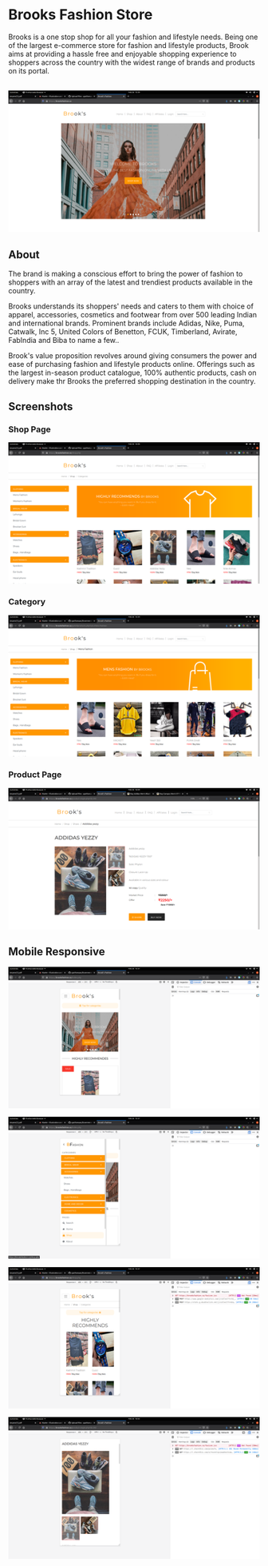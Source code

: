 # Brooks Fashion Store

Brooks is a one stop shop for all your fashion and 
lifestyle needs. Being one of the largest e-commerce store for fashion 
and lifestyle products, Brook aims at providing a hassle free and 
enjoyable shopping experience to shoppers across the country with the 
widest range of brands and products on its portal.
<br><br>

<a href="https://brooksfashion.co"  target="_blank" ><img src="/ss/1.png"></img></a>



## About

 The brand is making a 
conscious effort to bring the power of fashion to shoppers with an array
 of the latest and trendiest products available in the country.


Brooks understands its shoppers' needs and caters to them with choice of
apparel, accessories, cosmetics and footwear
from over 500 leading Indian and international brands.
Prominent brands include Adidas, Nike, Puma, Catwalk, Inc 5,
United Colors of Benetton, FCUK, Timberland, Avirate, FabIndia and Biba to name a few..



Brook's value proposition revolves around giving consumers
the power and ease of purchasing fashion and lifestyle products online.
Offerings such as the largest in-season product catalogue,
100% authentic products, cash on delivery make thr Brooks the preferred shopping destination
in the country.

## Screenshots

### Shop Page

<img src="/ss/2.png"></img>



### Category 

<img src="/ss/3.png"></img>

### Product Page 

<img src="/ss/4.png"></img>

## Mobile Responsive


<img src="/ss/5.png"></img>



<img src="/ss/6.png"></img>



<img src="/ss/7.png"></img>



<img src="/ss/8.png"></img>




